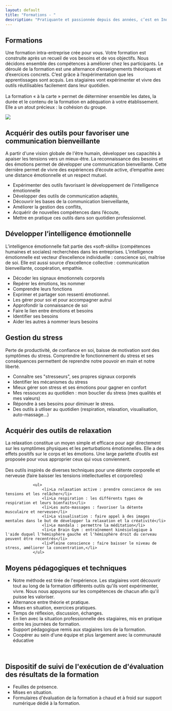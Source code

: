 ```yaml
---
layout: default
title: "Formations - "
description: "Pratiquante et passionnée depuis des années, c’est en Indonésie que je me forme au Hatha et Vinyasa yoga, dans le respect des traditions yogiques."
---
```


<div class="infobox school-modules">
	<h2>Formations</h2>
	<p>
		Une formation intra-entreprise crée pour vous.
		Votre formation est construite après un recueil de vos besoins et de vos objectifs. Nous décidons ensemble des compétences à améliorer chez les participants. Le déroulé de la formation est une alternance d’enseignements théoriques et d’exercices concrets.  C’est grâce à l’expérimentation que les apprentissages sont acquis. Les stagiaires vont expérimenter et vivre des outils réutilisables facilement dans leur quotidien. 
	<br/>
	<br/>
		La formation « à la carte » permet de déterminer ensemble les dates, la durée et le contenu de la formation en adéquation à votre établissement. Elle a un atout précieux : la cohésion du groupe. 
	</p>
	<img id="qualiopi" src="{{ '/assets/qualiopi.svg' | relative_url }}">
</div>


<div class="infobox school-modules">
			<h2>Acquérir des outils pour favoriser une communication bienveillante</h2>
			<p>
				A partir d'une vision globale de l'être humain, développer ses capacités à apaiser les tensions vers un mieux-être. La reconnaissance des besoins et des émotions permet de développer une communication bienveillante. Cette dernière permet de vivre des expériences d’écoute active, d’empathie avec une distance émotionnelle et un respect mutuel. 
			</p>
				<ul>
					<li>Expérimenter des outils favorisant le développement de l'intelligence émotionnelle</li>
					<li>Développer des outils de communication adaptés, </li>
					<li>Découvrir les bases de la communication bienveillante, </li>
					<li>Améliorer la gestion des conflits,</li>
					<li>Acquérir de nouvelles compétences dans l’écoute,</li>
					<li>Mettre en pratique ces outils dans son quotidien professionnel.</li>
				</ul>
</div>

<div class="infobox school-modules">
			<h2>Développer l’intelligence émotionnelle</h2>
			<p>
				L’intelligence émotionnelle fait partie des «soft-skills» (compétences humaines et sociales) recherchées dans les entreprises. L’intelligence émotionnelle est vecteur d’excellence individuelle : conscience soi, maîtrise de soi. Elle est aussi source d’excellence collective : communication bienveillante, coopération, empathie. 
			</p>
				<ul>
					<li>Décoder les signaux émotionnels corporels </li>
					<li>Repérer les émotions, les nommer</li>
					<li>Comprendre leurs fonctions</li>
					<li>Exprimer et partager son ressenti émotionnel.</li>
					<li>Les gérer pour soi et pour accompagner autrui</li>
					<li>Approfondir la connaissance de soi</li>
					<li>Faire le lien entre émotions et besoins</li>
					<li>Identifier ses besoins</li>
					<li>Aider les autres à nommer leurs besoins</li>
				</ul>
</div>

<div class="infobox school-modules">
			<h2> Gestion du stress</h2>
			<p>
				Perte de productivité, de confiance en soi, baisse de motivation sont des symptômes du stress. Comprendre le fonctionnement du stress et ses conséquences permettent de reprendre notre pouvoir en main et notre liberté. 
			</p>
				<ul>
					<li>Connaître ses "stresseurs", ses propres signaux corporels</li>
					<li>Identifier les mécanismes du stress</li>
					<li>Mieux gérer son stress et ses émotions pour gagner en confort</li>
					<li>Mes ressources au quotidien : mon bouclier du stress (mes qualités et mes valeurs)</li>
					<li>Répondre à ses besoins pour diminuer le stress.</li>
					<li>Des outils à utliser au quotidien (respiration, relaxation, visualisation, auto-massage…)</li>
				</ul>
</div>


<div class="infobox school-modules">
			<h2>Acquérir des outils de relaxation</h2>
			<p>
				La relaxation constitue un moyen simple et efficace pour agir directement sur les symptômes physiques et les perturbations émotionnelles. Elle a des effets positifs sur le corps et les émotions. Une large parlette d’outils est proposée pour vous approprier ceux qui vous conviennent. 
				<br/>
				<br/>
				Des outils inspirés de diverses techniques pour une détente corporelle et nerveuse (faire baisser les tensions intellectuelles et corporelles)
			</p>

				<ul>
					<li>La relaxation active : prendre conscience de ses tensions et les relâcher</li>
					<li>La respiration : les différents types de respiration et leurs bienfaits</li>
					<li>Les auto-massages : favoriser la détente musculaire et nerveuse</li>
					<li>La visualisation : faire appel à des images mentales dans le but de développer la relaxation et la créativité</li>
					<li>Le mandala : permettre la méditation</li>
					<li>Le Brain Gym : entraînement kinésiologique à l'aide duquel l'hémisphère gauche et l'hémisphère droit du cerveau peuvent être recentrés</li>
					<li>Pleine conscience : faire baisser le niveau de stress, améliorer la concentration,</li>
				</ul>
</div>

<div class="infobox school-modules">
			<h2>Moyens pédagogiques et techniques</h2>
				<ul>
					<li>Notre méthode est tirée de l'expérience. Les stagiaires vont découvrir tout au long de la formation différents outils qu'ils vont expérimenter, vivre. Nous nous appuyons sur les compétences de chacun afin qu'il puisse les valoriser.</li>
					<li>Alternance entre théorie et pratique.</li>
					<li>Mises en situation, exercices pratiques.</li>
					<li>Temps de réflexion, discussion, échanges.</li>
					<li>En lien avec la situation professionnelle des stagiaires, mis en pratique entre les journées de formation.</li>
					<li>Support pédagogique remis aux stagiaires lors de la formation.</li>
					<li>Coopérer au sein d'une équipe et plus largement avec la communauté éducative</li>
				</ul>
			<br/>
			<h2>Dispositif de suivi de l'exécution de d'évaluation des résultats de la formation</h2>
				<ul>
					<li>Feuilles de présence.</li>
					<li>Mises en situation.</li>
					<li>Formulaires d'évaluation de la formation à chaud et à froid sur support numérique dédié à la formation.</li>
				</ul>
				<br/>
</div>
